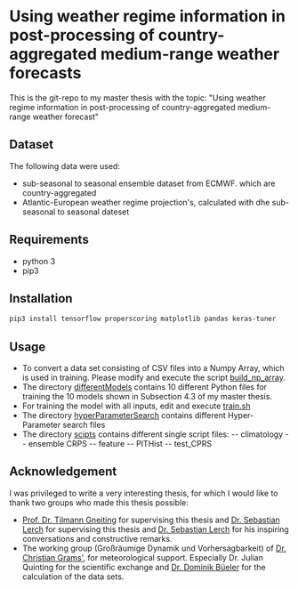 # Using weather regime information in post-processing of country-aggregated medium-range weather forecasts


This is the git-repo to my master thesis with the topic: "Using weather regime information in post-processing of country-aggregated medium-range weather forecast"

## Dataset
The following data were used:
- sub-seasonal to seasonal ensemble dataset from ECMWF. which are country-aggregated
- Atlantic-European weather regime projection's, calculated with dhe sub-seasonal to seasonal dateset


## Requirements

- python 3
- pip3

## Installation

```bash
pip3 install tensorflow properscoring matplotlib pandas keras-tuner
```

## Usage
- To convert a data set consisting of CSV files into a Numpy Array, which is used in training. Please modify and execute the script [build_np_array](build_np_array.sh). 
- The directory [differentModels](/differentModels) contains 10 different Python files for training the 10 models shown in Subsection 4.3 of my master thesis.
- For training the model with all inputs, edit and execute [train.sh](/train.sh)
- The directory [hyperParameterSearch](/hyperParameterSearch) contains different Hyper-Parameter search files
- The directory [scipts](/scipts) contains different single script files:
-- climatology
-- ensemble CRPS
-- feature
-- PITHist
-- test_CPRS


## Acknowledgement
I was privileged to write a very interesting thesis, for which I would like to thank two groups who made this thesis possible:
- [Prof. Dr. Tilmann Gneiting](https://www.math.kit.edu/stoch/~gneiting/en) for supervising this thesis and [Dr. Sebastian Lerch](https://www.math.kit.edu/stoch/~lerch/de) for supervising this thesis and [Dr. Sebastian Lerch](https://www.math.kit.edu/stoch/~lerch/de) for his inspiring conversations and constructive remarks.
- The working group (Großräumige Dynamik und Vorhersagbarkeit) of [Dr. Christian Grams'](https://www.imk-tro.kit.edu/14_7356.php), for meteorological support. Especially Dr. Julian Quinting for the scientific exchange and [Dr. Dominik Büeler](https://www.imk-tro.kit.edu/14_7600.php) for the calculation of the data sets.
